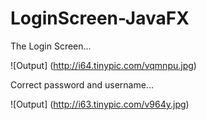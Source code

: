 # LoginScreen-JavaFX

The Login Screen...

![Output] (http://i64.tinypic.com/vqmnpu.jpg)


Correct password and username...


![Output] (http://i63.tinypic.com/v964y.jpg)
